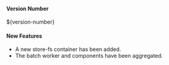 ####  Version Number
${version-number}

#### New Features

* A new store-fs container has been added.
* The batch worker and components have been aggregated.